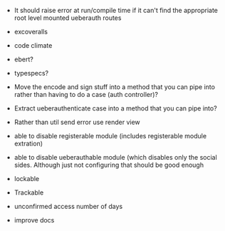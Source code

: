 - It should raise error at run/compile time if it can't find the
  appropriate root level mounted ueberauth routes

- excoveralls
- code climate
- ebert?
- typespecs?

- Move the encode and sign stuff into a method that you can pipe into
  rather than having to do a case (auth controller)?
- Extract ueberauthenticate case into a method that you can pipe into?

- Rather than util send error use render view

- able to disable registerable module (includes registerable module
  extration)
- able to disable ueberauthable module (which disables only the social
  sides. Although just not configuring that should be good enough
- lockable
- Trackable
- unconfirmed access number of days

- improve docs
